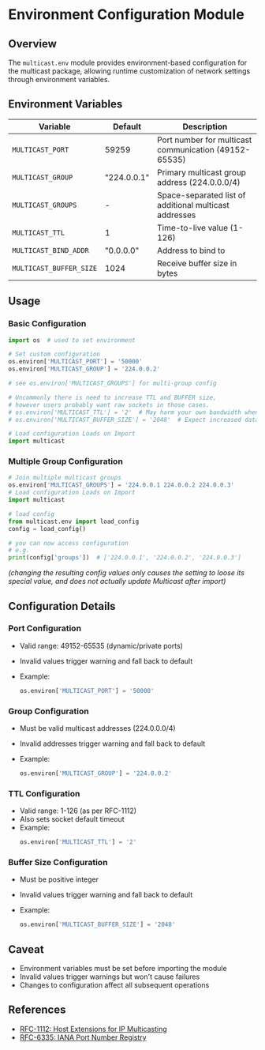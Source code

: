 # Environment Configuration Module

## Overview

The `multicast.env` module provides environment-based configuration for the multicast package,
allowing runtime customization of network settings through environment variables.

## Environment Variables

| Variable | Default | Description |
|----------|---------|-------------|
| `MULTICAST_PORT` | 59259 | Port number for multicast communication (49152-65535) |
| `MULTICAST_GROUP` | "224.0.0.1" | Primary multicast group address (224.0.0.0/4) |
| `MULTICAST_GROUPS` | - | Space-separated list of additional multicast addresses |
| `MULTICAST_TTL` | 1 | Time-to-live value (1-126) |
| `MULTICAST_BIND_ADDR` | "0.0.0.0" | Address to bind to |
| `MULTICAST_BUFFER_SIZE` | 1024 | Receive buffer size in bytes |

## Usage

### Basic Configuration

```python
import os  # used to set environment

# Set custom configuration
os.environ['MULTICAST_PORT'] = '50000'
os.environ['MULTICAST_GROUP'] = '224.0.0.2'

# see os.environ['MULTICAST_GROUPS'] for multi-group config

# Uncommonly there is need to increase TTL and BUFFER size,
# however users probably want raw sockets in those cases.
# os.environ['MULTICAST_TTL'] = '2'  # May harm your own bandwidth when increasing
# os.environ['MULTICAST_BUFFER_SIZE'] = '2048'  # Expect increased data loss when increasing

# Load configuration Loads on Import
import multicast
```

### Multiple Group Configuration

```python
# Join multiple multicast groups
os.environ['MULTICAST_GROUPS'] = '224.0.0.1 224.0.0.2 224.0.0.3'
# Load configuration Loads on Import
import multicast

# load config
from multicast.env import load_config
config = load_config()

# you can now access configuration
# e.g.
print(config['groups'])  # ['224.0.0.1', '224.0.0.2', '224.0.0.3']
```

_(changing the resulting config values only causes the setting to loose its special value,
and does not actually update Multicast after import)_

## Configuration Details

### Port Configuration

- Valid range: 49152-65535 (dynamic/private ports)
- Invalid values trigger warning and fall back to default
- Example:

  ```python
  os.environ['MULTICAST_PORT'] = '50000'
  ```

### Group Configuration

- Must be valid multicast addresses (224.0.0.0/4)
- Invalid addresses trigger warning and fall back to default
- Example:

  ```python
  os.environ['MULTICAST_GROUP'] = '224.0.0.2'
  ```

### TTL Configuration

- Valid range: 1-126 (as per RFC-1112)
- Also sets socket default timeout
- Example:
  ```python
  os.environ['MULTICAST_TTL'] = '2'
  ```

### Buffer Size Configuration

- Must be positive integer
- Invalid values trigger warning and fall back to default
- Example:

  ```python
  os.environ['MULTICAST_BUFFER_SIZE'] = '2048'
  ```

## Caveat

- Environment variables must be set before importing the module
- Invalid values trigger warnings but won't cause failures
- Changes to configuration affect all subsequent operations

## References

- [RFC-1112: Host Extensions for IP Multicasting](https://datatracker.ietf.org/doc/html/rfc1112)
- [RFC-6335: IANA Port Number Registry](https://datatracker.ietf.org/doc/html/rfc6335)
